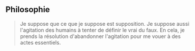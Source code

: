 ## Philosophie

> Je suppose que ce que je suppose est supposition. Je suppose aussi l'agitation des humains à tenter de définir le vrai du faux. En cela, je prends la résolution d'abandonner l'agitation pour me vouer à des actes essentiels. 



